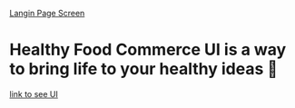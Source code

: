 [Langin Page Screen](./src/assets/healthy-food-commerce-rmd.png "First Section Landing Page Screenshot")

# Healthy Food Commerce UI is a way to bring life to your healthy ideas 💚
[link to see UI](http://google.com)
